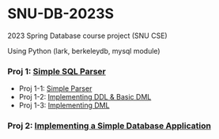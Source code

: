 # SNU-DB-2023S
2023 Spring Database course project (SNU CSE)

Using Python (lark, berkeleydb, mysql module)

### Proj 1: [Simple SQL Parser](https://github.com/Sagit25/SNU-DB-23S/tree/main/proj1-3)
- Proj 1-1: [Simple Parser](https://github.com/Sagit25/SNU-DB-23S/tree/main/proj1-1)
- Proj 1-2: [Implementing DDL & Basic DML](https://github.com/Sagit25/SNU-DB-23S/tree/main/proj1-2)
- Proj 1-3: [Implementing DML](https://github.com/Sagit25/SNU-DB-23S/tree/main/proj1-3)

### Proj 2: [Implementing a Simple Database Application](https://github.com/Sagit25/SNU-DB-23S/tree/main/proj2)
